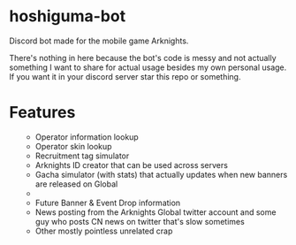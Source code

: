 # hoshiguma-bot
Discord bot made for the mobile game Arknights.

There's nothing in here because the bot's code is messy and not actually something I want to share for actual usage besides my own personal usage.  If you want it in your discord server star this repo or something.

# Features
<ol>
  <ul>
      <li>Operator information lookup</li>
      <li>Operator skin lookup</li>
      <li>Recruitment tag simulator</li>
      <li>Arknights ID creator that can be used across servers</li>
      <li>Gacha simulator (with stats) that actually updates when new banners are released on Global<li/>
      <li>Future Banner & Event Drop information</li>
      <li>News posting from the Arknights Global twitter account and some guy who posts CN news on twitter that's slow sometimes</li>
      <li>Other mostly pointless unrelated crap</li>
  </ul>
</ol>
